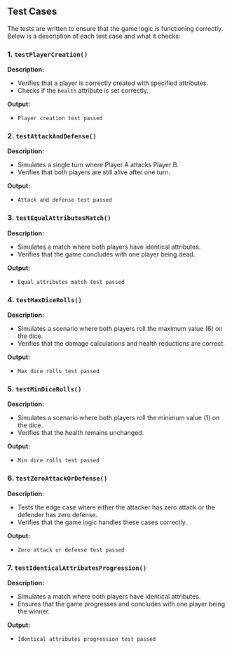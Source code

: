 ## Test Cases

The tests are written to ensure that the game logic is functioning correctly. Below is a description of each test case and what it checks:

### 1. `testPlayerCreation()`

**Description:**

- Verifies that a player is correctly created with specified attributes.
- Checks if the `health` attribute is set correctly.

**Output:**

- `Player creation test passed`

### 2. `testAttackAndDefense()`

**Description:**

- Simulates a single turn where Player A attacks Player B.
- Verifies that both players are still alive after one turn.

**Output:**

- `Attack and defense test passed`

### 3. `testEqualAttributesMatch()`

**Description:**

- Simulates a match where both players have identical attributes.
- Verifies that the game concludes with one player being dead.

**Output:**

- `Equal attributes match test passed`

### 4. `testMaxDiceRolls()`

**Description:**

- Simulates a scenario where both players roll the maximum value (6) on the dice.
- Verifies that the damage calculations and health reductions are correct.

**Output:**

- `Max dice rolls test passed`

### 5. `testMinDiceRolls()`

**Description:**

- Simulates a scenario where both players roll the minimum value (1) on the dice.
- Verifies that the health remains unchanged.

**Output:**

- `Min dice rolls test passed`

### 6. `testZeroAttackOrDefense()`

**Description:**

- Tests the edge case where either the attacker has zero attack or the defender has zero defense.
- Verifies that the game logic handles these cases correctly.

**Output:**

- `Zero attack or defense test passed`

### 7. `testIdenticalAttributesProgression()`

**Description:**

- Simulates a match where both players have identical attributes.
- Ensures that the game progresses and concludes with one player being the winner.

**Output:**

- `Identical attributes progression test passed`
